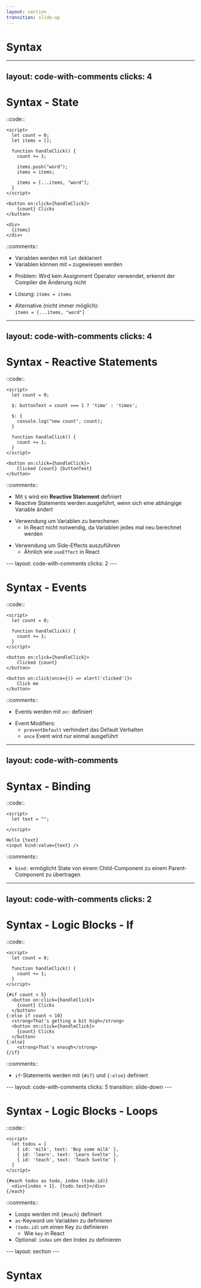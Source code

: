 ```yaml
---
layout: section
transition: slide-up
---
```


# Syntax
<!--Präsentation: Tobi-->
---
layout: code-with-comments
clicks: 4
---

# Syntax - State

::code::
```svelte {1-8,12-22|2,4,6|3,8|3,8-9|3,11|all} {lines:true}
<script>
  let count = 0;
  let items = [];

  function handleClick() {
    count += 1;

    items.push("word");
    items = items;

    items = [...items, "word"];
  }
</script>

<button on:click={handleClick}>
    {count} Clicks
</button>

<div>
  {items}
</div>
```

::comments::

<div>
  <v-click at="0">
    
  - Variablen werden mit `let` deklariert
  - Variablen können mit `=` zugewiesen werden

  </v-click>

  <v-click at="1">

  - Problem: Wird kein Assignment Operator verwendet, erkennt der Compiler die Änderung nicht
  </v-click>

  <v-click at="2">

  - Lösung: `items = items`
  </v-click>

  <v-click at="3">

  - Alternative (nicht immer möglich):<br> `items = [...items, "word"]`
  </v-click>
</div>

<!--Präsentation: Phillip-->
---
layout: code-with-comments
clicks: 4
---

# Syntax - Reactive Statements

::code::
```svelte {all|4,16|all|6-8|all} {lines:true}
<script>
  let count = 0;

  $: buttonText = count === 1 ? 'time' : 'times';

  $: {
    console.log("new count", count);
  }

  function handleClick() {
    count += 1;
  }
</script>

<button on:click={handleClick}>
    Clicked {count} {buttonText}
</button>
```

::comments::

<div>

- Mit `$` wird ein **Reactive Statement** definiert
- Reactive Statements werden ausgeführt, wenn sich eine abhängige Variable ändert

<v-click at="0">

- Verwendung um Variablen zu berechenen
  - In React nicht notwendig, da Variablen jedes mal neu berechnet werden
</v-click>


<v-click at="2">

- Verwendung um Side-Effects auszuführen
  - Ähnlich wie `useEffect` in React
</v-click>

</div>
<!--Präsentation: Phillip-->
---
layout: code-with-comments
clicks: 2
---

# Syntax - Events

::code::
```svelte {all|9,13|all}
<script>
  let count = 0;

  function handleClick() {
    count += 1;
  }
</script>

<button on:click={handleClick}>
    Clicked {count}
</button>

<button on:click|once={() => alert('clicked')}>
	Click me
</button>

```

::comments::

<div>

- Events werden mit `on:` definiert
<v-clicks at="0">

- Event Modifiers:
    - `preventDefault` verhindert das Default Verhalten
    - `once` Event wird nur einmal ausgeführt
</v-clicks>
</div>
<!--Präsentation: Tobi-->

---
layout: code-with-comments
---

# Syntax - Binding

::code::
```svelte
<script>
  let text = "";

</script>

Hello {text}
<input bind:value={text} />

```

::comments::

- `bind:` ermöglicht State von einem Child-Component zu einem Parent-Component zu übertragen
<!--Präsentation: Tobi-->
---
layout: code-with-comments
clicks: 2
---

# Syntax - Logic Blocks - If

::code::
```svelte {all|9,13,18,20|all} {lines:true}
<script>
  let count = 0;

  function handleClick() {
    count += 1;
  }
</script>

{#if count < 5}
  <button on:click={handleClick}>
    {count} Clicks
  </button>
{:else if count < 10}
  <strong>That's getting a bit high</strong>
  <button on:click={handleClick}>
    {count} Clicks
  </button>
{:else}
    <strong>That's enough</strong>
{/if}
```

::comments::

<div>
  <v-click at="0">
    
  - `if`-Statements werden mit `{#if}` und `{:else}` definiert
  </v-click>

</div>
<!--Präsentation: Phillip-->
---
layout: code-with-comments
clicks: 5
transition: slide-down
---

# Syntax - Logic Blocks - Loops

::code::
```svelte {all|9-12|9-12|9-12|9-12|all} {lines:true}
<script>
  let todos = [
    { id: 'milk', text: 'Buy some milk' },
    { id: 'learn', text: 'Learn Svelte' },
    { id: 'teach', text: 'Teach Svelte' }
  ]
</script>

{#each todos as todo, index (todo.id)}
  <div>{index + 1}. {todo.text}</div>
{/each}
```

::comments::

<v-clicks at="0">
  
- Loops werden mit `{#each}` definiert
- `as`-Keyword um Variablen zu definieren
- `(todo.id)` um einen Key zu definieren
  - Wie `key` in React
- Optional: `index` um den Index zu definieren
</v-clicks>
<!--Präsentation: Phillip-->
---
layout: section
---

# Syntax
